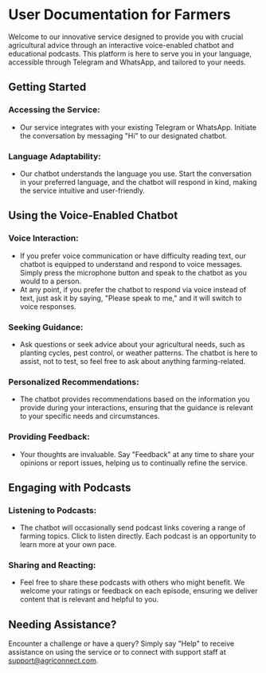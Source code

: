 # User Documentation for Farmers

Welcome to our innovative service designed to provide you with crucial agricultural advice through an interactive voice-enabled chatbot and educational podcasts. This platform is here to serve you in your language, accessible through Telegram and WhatsApp, and tailored to your needs.

## Getting Started

### Accessing the Service:
- Our service integrates with your existing Telegram or WhatsApp. Initiate the conversation by messaging "Hi" to our designated chatbot.

### Language Adaptability:
- Our chatbot understands the language you use. Start the conversation in your preferred language, and the chatbot will respond in kind, making the service intuitive and user-friendly.

## Using the Voice-Enabled Chatbot

### Voice Interaction:
- If you prefer voice communication or have difficulty reading text, our chatbot is equipped to understand and respond to voice messages. Simply press the microphone button and speak to the chatbot as you would to a person.
- At any point, if you prefer the chatbot to respond via voice instead of text, just ask it by saying, "Please speak to me," and it will switch to voice responses.

### Seeking Guidance:
- Ask questions or seek advice about your agricultural needs, such as planting cycles, pest control, or weather patterns. The chatbot is here to assist, not to test, so feel free to ask about anything farming-related.

### Personalized Recommendations:
- The chatbot provides recommendations based on the information you provide during your interactions, ensuring that the guidance is relevant to your specific needs and circumstances.

### Providing Feedback:
- Your thoughts are invaluable. Say "Feedback" at any time to share your opinions or report issues, helping us to continually refine the service.

## Engaging with Podcasts

### Listening to Podcasts:
- The chatbot will occasionally send podcast links covering a range of farming topics. Click to listen directly. Each podcast is an opportunity to learn more at your own pace.

### Sharing and Reacting:
- Feel free to share these podcasts with others who might benefit. We welcome your ratings or feedback on each episode, ensuring we deliver content that is relevant and helpful to you.

## Needing Assistance?

Encounter a challenge or have a query? Simply say "Help" to receive assistance on using the service or to connect with support staff at support@agriconnect.com.
